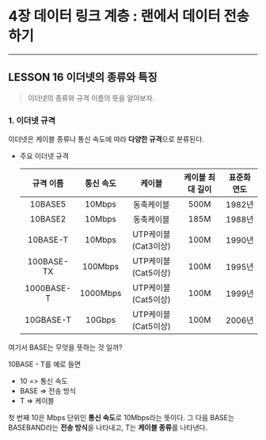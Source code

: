 # 4장 데이터 링크 계층 : 랜에서 데이터 전송하기

---

## LESSON 16 이더넷의 종류와 특징

> 이더넷의 종류와 규격 이름의 뜻을 알아보자.

### 1. 이더넷 규격

이더넷은 케이블 종류나 통신 속도에 따라 **다양한 규격**으로 분류된다.



* 주요 이더넷 규격

  | 규격 이름  | 통신 속도 |       케이블        | 케이블 최대 길이 | 표준화 연도 |
  | :--------: | :-------: | :-----------------: | :--------------: | :---------: |
  |  10BASE5   |  10Mbps   |     동축케이블      |       500M       |   1982년    |
  |  10BASE2   |  10Mbps   |     동축케이블      |       185M       |   1988년    |
  |  10BASE-T  |  10Mbps   | UTP케이블(Cat3이상) |       100M       |   1990년    |
  | 100BASE-TX |  100Mbps  | UTP케이블(Cat5이상) |       100M       |   1995년    |
  | 1000BASE-T | 1000Mbps  | UTP케이블(Cat5이상) |       100M       |   1999년    |
  | 10GBASE-T  |  10Gbps   | UTP케이블(Cat5이상) |       100M       |   2006년    |

  

여기서 BASE는 무엇을 뜻하는 것 일까?

10BASE - T를 예로 들면

- 10 => 통신 속도
- BASE => 전송 방식
- T => 케이블

첫 번째 10은 Mbps 단위인 **통신 속도**로 10Mbps라는 뜻이다. 그 다음  BASE는 BASEBAND라는 **전송 방식**을 나타내고, T는 **케이블 종류**를 나타낸다.